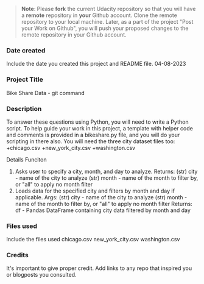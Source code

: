 >**Note**: Please **fork** the current Udacity repository so that you will have a **remote** repository in **your** Github account. Clone the remote repository to your local machine. Later, as a part of the project "Post your Work on Github", you will push your proposed changes to the remote repository in your Github account.

### Date created
Include the date you created this project and README file.
04-08-2023
### Project Title
Bike Share Data - git command
### Description
To answer these questions using Python, you will need to write a Python script. 
To help guide your work in this project, a template with helper code and comments is provided in a bikeshare.py file, and you will do your scripting in there also. 
You will need the three city dataset files too:
+chicago.csv
+new_york_city.csv
+washington.csv

Details Funciton
1. Asks user to specify a city, month, and day to analyze.
    Returns:
        (str) city - name of the city to analyze
		(str) month - name of the month to filter by, or "all" to apply no month filter
2.  Loads data for the specified city and filters by month and day if applicable.
    Args:
        (str) city - name of the city to analyze
		(str) month - name of the month to filter by, or "all" to apply no month filter
    Returns:
        df - Pandas DataFrame containing city data filtered by month and day

### Files used
Include the files used
chicago.csv
new_york_city.csv
washington.csv
### Credits
It's important to give proper credit. Add links to any repo that inspired you or blogposts you consulted.

